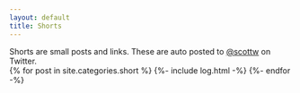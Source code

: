 ```yaml
---
layout: default
title: Shorts
---
```


<div class="content mb-10 bg-blue-lightest border-l-4 border-blue p-4">
  Shorts are small posts and links. These are auto posted to <a href="https://twitter.com/scottw" target="_blank">@scottw</a> on Twitter.
</div>

  <div>
    {% for post in site.categories.short %}
      {%- include log.html -%}
    {%- endfor -%}
  </div>

